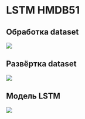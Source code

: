 # LSTM HMDB51

## Обработка dataset
![](https://github.com/beryanow/neural_networks_labs/blob/master/Lab_6%20(LSTM)/screenshots/generate_data.png?raw=true)

## Развёртка dataset
![](https://github.com/beryanow/neural_networks_labs/blob/master/Lab_6%20(LSTM)/screenshots/load_data.png?raw=true)

## Модель LSTM
![](https://github.com/beryanow/neural_networks_labs/blob/master/Lab_6%20(LSTM)/screenshots/load_data.png?raw=true)
